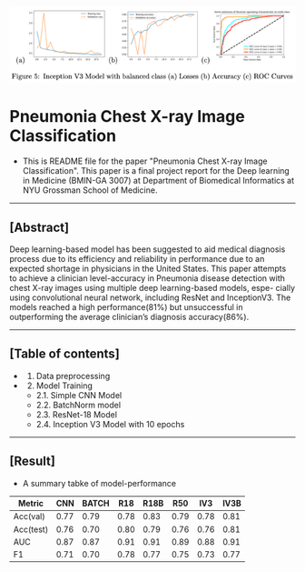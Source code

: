 ![main](Inception_model.png)
# Pneumonia Chest X-ray Image Classification

- This is README file for the paper "Pneumonia Chest X-ray Image Classification". This paper is a final project report for the Deep learning in Medicine (BMIN-GA 3007) at Department of Biomedical Informatics at NYU Grossman School of Medicine.
------------------------------------------------------

## [Abstract]
Deep learning-based model has been suggested to aid medical diagnosis process due to its efficiency and reliability in performance due to an expected shortage in physicians in the United States. This paper attempts to achieve a clinician level-accuracy in Pneumonia disease detection with chest X-ray images using multiple deep learning-based models, espe- cially using convolutional neural network, including ResNet and InceptionV3. The models reached a high performance(81%) but unsuccessful in outperforming the average clinician’s diagnosis accuracy(86%).

------------------------------------------------------
## [Table of contents]

- 1. Data preprocessing
- 2. Model Training
    - 2.1. Simple CNN Model 
    - 2.2. BatchNorm model
    - 2.3. ResNet-18 Model
    - 2.4. Inception V3 Model with 10 epochs

------------------------------------------------------
## [Result]

- A summary tabke of model-performance

| Metric    | CNN  | BATCH | R18  | R18B | R50  | IV3  | IV3B |
|-----------|------|-------|------|------|------|------|------|
| Acc(val)  | 0.77 | 0.79  | 0.78 | 0.83 | 0.79 | 0.78 | 0.81 |
| Acc(test) | 0.76 | 0.70  | 0.80 | 0.79 | 0.76 | 0.76 | 0.81 |
| AUC       | 0.87 | 0.87  | 0.91 | 0.91 | 0.89 | 0.88 | 0.91 |
| F1        | 0.71 | 0.70  | 0.78 | 0.77 | 0.75 | 0.73 | 0.77 |
